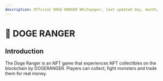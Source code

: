 ```yaml
---
description: Official DOGE RANGER Whitepaper, last updated day, month, 2022
---
```


# 🐶 DOGE RANGER

## **Introduction**

The Doge Ranger is an NFT game that experiences NFT collectibles on the blockchain by DOGERANGER. Players can collect, fight monsters and trade them for real money.
